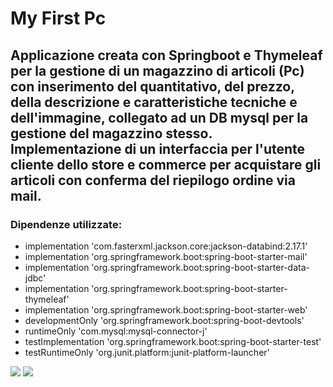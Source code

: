 <h1>My First Pc</h1>
<h2>Applicazione creata con Springboot e Thymeleaf per la gestione di un magazzino di articoli (Pc) con inserimento del quantitativo, del prezzo, della descrizione e caratteristiche tecniche e dell'immagine, collegato ad un DB mysql per la gestione del magazzino stesso. Implementazione di un interfaccia per l'utente cliente dello store e commerce per acquistare gli articoli con conferma del riepilogo ordine via mail.</h2>
<h3>Dipendenze utilizzate:</h3>
<ul>
<li>implementation 'com.fasterxml.jackson.core:jackson-databind:2.17.1'</li>
<li>implementation 'org.springframework.boot:spring-boot-starter-mail'</li>
<li>implementation 'org.springframework.boot:spring-boot-starter-data-jdbc'</li>
<li>implementation 'org.springframework.boot:spring-boot-starter-thymeleaf'</li>
<li>implementation 'org.springframework.boot:spring-boot-starter-web'</li>
<li>developmentOnly 'org.springframework.boot:spring-boot-devtools'</li>
<li>runtimeOnly 'com.mysql:mysql-connector-j'</li>
<li>testImplementation 'org.springframework.boot:spring-boot-starter-test'</li>
<li>testRuntimeOnly 'org.junit.platform:junit-platform-launcher'</li>
</ul>
<img src="https://github.com/francisgrain/App-My-firts-Pc/assets/167990276/a37048ec-7822-4d3e-9a01-7c01e98d6079">
<img src="https://github.com/francisgrain/App-My-firts-Pc/assets/167990276/8326f79c-454b-46e7-8752-c74f77fd6e27">
